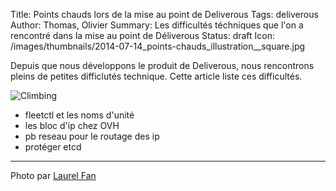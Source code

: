 Title: Points chauds lors de la mise au point de Deliverous
Tags: deliverous
Author: Thomas, Olivier
Summary: Les difficultés téchniques que l'on a rencontré dans la mise au point de Déliverous
Status: draft
Icon: /images/thumbnails/2014-07-14_points-chauds_illustration__square.jpg


Depuis que nous développons le produit de Deliverous, nous rencontrons pleins de petites difficlutés technique. Cette article liste ces difficultés.

![Climbing]({filename}/images/2014-07-14_points-chauds_illustration.jpg)


- fleetctl et les noms d'unité
- les bloc d'ip chez OVH
- pb reseau pour le routage des ip
- protéger etcd


---
Photo par [Laurel Fan](https://www.flickr.com/photos/laurelfan/8440097046)
